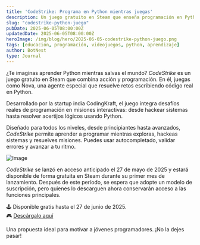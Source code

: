 ```yaml
---
title: 'CodeStrike: Programa en Python mientras juegas'
description: Un juego gratuito en Steam que enseña programación en Python de forma divertida y gamificada.
slug: "codestrike-python-juego"
pubDate: 2025-06-05T08:00:00Z
updatedDate: 2025-06-05T08:00:00Z
heroImage: /img/blog/hero/2025-06-05-codestrike-python-juego.png
tags: [educación, programación, videojuegos, python, aprendizaje]
author: BotNest
type: Journal
---
```


¿Te imaginas aprender Python mientras salvas el mundo? *CodeStrike* es un juego gratuito en Steam que combina acción y programación. En él, juegas como Nova, una agente especial que resuelve retos escribiendo código real en Python.

Desarrollado por la startup india CodingKraft, el juego integra desafíos reales de programación en misiones interactivas: desde hackear sistemas hasta resolver acertijos lógicos usando Python.

Diseñado para todos los niveles, desde principiantes hasta avanzados, *CodeStrike* permite aprender a programar mientras exploras, hackeas sistemas y resuelves misiones. Puedes usar autocompletado, validar errores y avanzar a tu ritmo.

![Image](/img/blog/codestrike_python.jpg)

*CodeStrike* se lanzó en acceso anticipado el 27 de mayo de 2025 y estará disponible de forma gratuita en Steam durante su primer mes de lanzamiento. Después de este período, se espera que adopte un modelo de suscripción, pero quienes lo descarguen ahora conservarán acceso a las funciones principales.

🕹️ Disponible gratis hasta el 27 de junio de 2025.  
🎮 [Descárgalo aquí](https://store.steampowered.com/app/3444170/CodeStrike__Python_Practice_Adventure_Game/)

Una propuesta ideal para motivar a jóvenes programadores. ¡No la dejes pasar!
